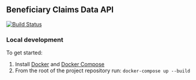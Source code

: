 ## Beneficiary Claims Data API

[![Build Status](https://travis-ci.org/CMSgov/bcda-app.svg?branch=master)](https://travis-ci.org/CMSgov/bcda-app)

### Local development

To get started:

1. Install [Docker](https://docs.docker.com/install/) and [Docker Compose](https://docs.docker.com/compose/install/)
1. From the root of the project repository run: `docker-compose up --build`
